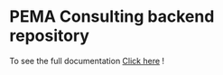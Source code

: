 # PEMA Consulting backend repository

To see the full documentation [Click here](https://github.com/WildCodeSchool/lille-0920-js-p3-pema) !
